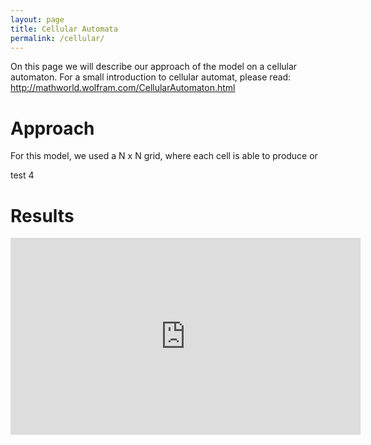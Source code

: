 ```yaml
---
layout: page
title: Cellular Automata
permalink: /cellular/
---
```


On this page we will describe our approach of the model on a cellular automaton. For a small introduction to cellular automat, please read: http://mathworld.wolfram.com/CellularAutomaton.html

# Approach

For this model, we used a N x N grid, where each cell is able to produce or

test 4

# Results


<iframe width="560" height="315" src="https://github.com/WavyV/Complex_System_Simulation/blob/master/CA/CA_animation.mp4?raw=true" frameborder="0"> </iframe>
